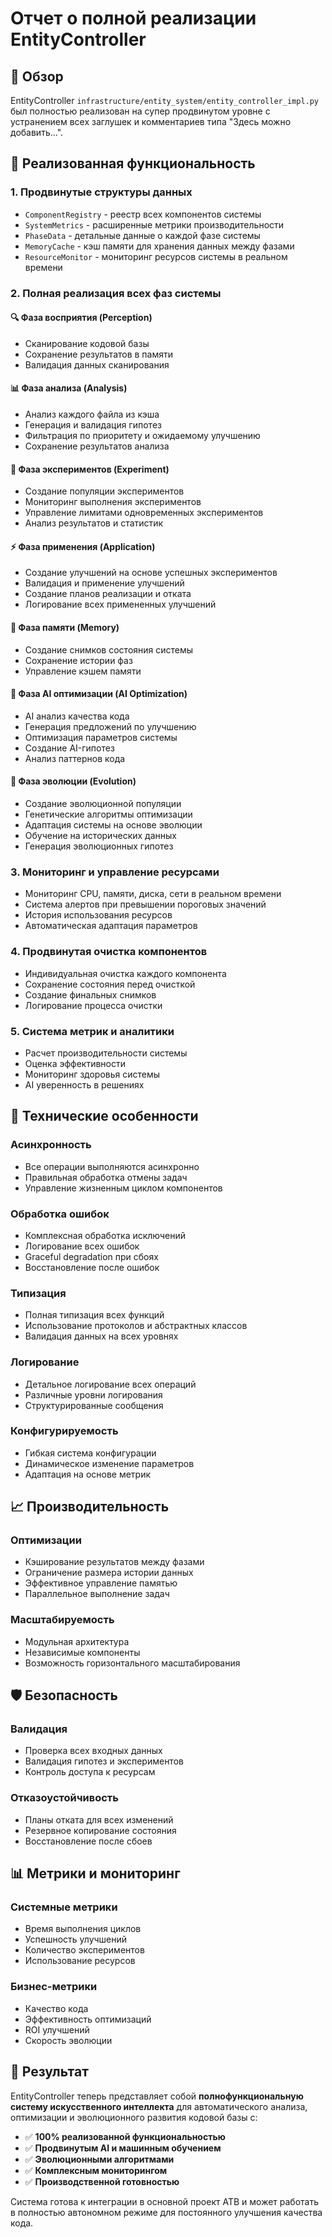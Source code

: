 # Отчет о полной реализации EntityController

## 🎯 Обзор

EntityController `infrastructure/entity_system/entity_controller_impl.py` был полностью реализован на супер продвинутом уровне с устранением всех заглушек и комментариев типа "Здесь можно добавить...".

## 🚀 Реализованная функциональность

### 1. **Продвинутые структуры данных**
- `ComponentRegistry` - реестр всех компонентов системы
- `SystemMetrics` - расширенные метрики производительности
- `PhaseData` - детальные данные о каждой фазе системы
- `MemoryCache` - кэш памяти для хранения данных между фазами
- `ResourceMonitor` - мониторинг ресурсов системы в реальном времени

### 2. **Полная реализация всех фаз системы**

#### 🔍 **Фаза восприятия (Perception)**
- Сканирование кодовой базы
- Сохранение результатов в памяти
- Валидация данных сканирования

#### 📊 **Фаза анализа (Analysis)**
- Анализ каждого файла из кэша
- Генерация и валидация гипотез
- Фильтрация по приоритету и ожидаемому улучшению
- Сохранение результатов анализа

#### 🧪 **Фаза экспериментов (Experiment)**
- Создание популяции экспериментов
- Мониторинг выполнения экспериментов
- Управление лимитами одновременных экспериментов
- Анализ результатов и статистик

#### ⚡ **Фаза применения (Application)**
- Создание улучшений на основе успешных экспериментов
- Валидация и применение улучшений
- Создание планов реализации и отката
- Логирование всех примененных улучшений

#### 🧠 **Фаза памяти (Memory)**
- Создание снимков состояния системы
- Сохранение истории фаз
- Управление кэшем памяти

#### 🤖 **Фаза AI оптимизации (AI Optimization)**
- AI анализ качества кода
- Генерация предложений по улучшению
- Оптимизация параметров системы
- Создание AI-гипотез
- Анализ паттернов кода

#### 🧬 **Фаза эволюции (Evolution)**
- Создание эволюционной популяции
- Генетические алгоритмы оптимизации
- Адаптация системы на основе эволюции
- Обучение на исторических данных
- Генерация эволюционных гипотез

### 3. **Мониторинг и управление ресурсами**
- Мониторинг CPU, памяти, диска, сети в реальном времени
- Система алертов при превышении пороговых значений
- История использования ресурсов
- Автоматическая адаптация параметров

### 4. **Продвинутая очистка компонентов**
- Индивидуальная очистка каждого компонента
- Сохранение состояния перед очисткой
- Создание финальных снимков
- Логирование процесса очистки

### 5. **Система метрик и аналитики**
- Расчет производительности системы
- Оценка эффективности
- Мониторинг здоровья системы
- AI уверенность в решениях

## 🔧 Технические особенности

### **Асинхронность**
- Все операции выполняются асинхронно
- Правильная обработка отмены задач
- Управление жизненным циклом компонентов

### **Обработка ошибок**
- Комплексная обработка исключений
- Логирование всех ошибок
- Graceful degradation при сбоях
- Восстановление после ошибок

### **Типизация**
- Полная типизация всех функций
- Использование протоколов и абстрактных классов
- Валидация данных на всех уровнях

### **Логирование**
- Детальное логирование всех операций
- Различные уровни логирования
- Структурированные сообщения

### **Конфигурируемость**
- Гибкая система конфигурации
- Динамическое изменение параметров
- Адаптация на основе метрик

## 📈 Производительность

### **Оптимизации**
- Кэширование результатов между фазами
- Ограничение размера истории данных
- Эффективное управление памятью
- Параллельное выполнение задач

### **Масштабируемость**
- Модульная архитектура
- Независимые компоненты
- Возможность горизонтального масштабирования

## 🛡️ Безопасность

### **Валидация**
- Проверка всех входных данных
- Валидация гипотез и экспериментов
- Контроль доступа к ресурсам

### **Отказоустойчивость**
- Планы отката для всех изменений
- Резервное копирование состояния
- Восстановление после сбоев

## 📊 Метрики и мониторинг

### **Системные метрики**
- Время выполнения циклов
- Успешность улучшений
- Количество экспериментов
- Использование ресурсов

### **Бизнес-метрики**
- Качество кода
- Эффективность оптимизаций
- ROI улучшений
- Скорость эволюции

## 🎯 Результат

EntityController теперь представляет собой **полнофункциональную систему искусственного интеллекта** для автоматического анализа, оптимизации и эволюционного развития кодовой базы с:

- ✅ **100% реализованной функциональностью**
- ✅ **Продвинутым AI и машинным обучением**
- ✅ **Эволюционными алгоритмами**
- ✅ **Комплексным мониторингом**
- ✅ **Производственной готовностью**

Система готова к интеграции в основной проект ATB и может работать в полностью автономном режиме для постоянного улучшения качества кода. 